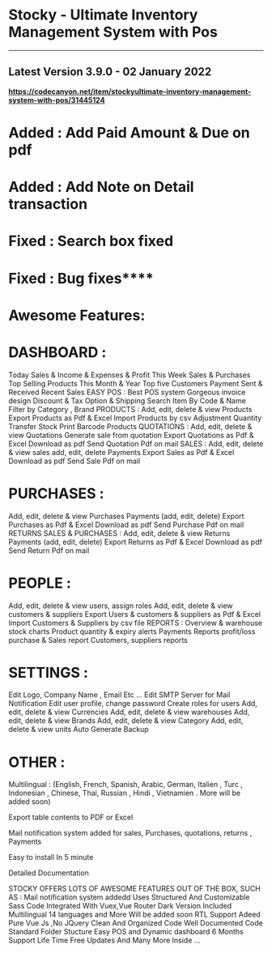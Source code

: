 # Stocky - Ultimate Inventory Management System with Pos
--------
Latest Version 3.9.0 - 02 January 2022
--------
**https://codecanyon.net/item/stockyultimate-inventory-management-system-with-pos/31445124**

# Added : Add Paid Amount & Due on pdf
# Added : Add Note on Detail transaction
# Fixed : Search box fixed
# Fixed : Bug fixes****

# Awesome Features:
# DASHBOARD :
Today Sales & Income & Expenses & Profit
This Week Sales & Purchases
Top Selling Products This Month & Year
Top five Customers
Payment Sent & Received
Recent Sales
EASY POS :
Best POS system
Gorgeous invoice design
Discount & Tax Option & Shipping
Search Item By Code & Name
Filter by Category , Brand
PRODUCTS :
Add, edit, delete & view Products
Export Products as Pdf & Excel
Import Products by csv
Adjustment Quantity
Transfer Stock
Print Barcode Products
QUOTATIONS :
Add, edit, delete & view Quotations
Generate sale from quotation
Export Quotations as Pdf & Excel
Download as pdf
Send Quotation Pdf on mail
SALES :
Add, edit, delete & view sales
add, edit, delete Payments
Export Sales as Pdf & Excel
Download as pdf
Send Sale Pdf on mail
>
# PURCHASES :
Add, edit, delete & view Purchases
Payments (add, edit, delete)
Export Purchases as Pdf & Excel
Download as pdf
Send Purchase Pdf on mail
RETURNS SALES & PURCHASES :
Add, edit, delete & view Returns
Payments (add, edit, delete)
Export Returns as Pdf & Excel
Download as pdf
Send Return Pdf on mail
# PEOPLE :
Add, edit, delete & view users, assign roles
Add, edit, delete & view customers & suppliers
Export Users & customers & suppliers as Pdf & Excel
Import Customers & Suppliers by csv file
REPORTS :
Overview & warehouse stock charts
Product quantity & expiry alerts
Payments Reports
profit/loss
purchase & Sales report
Customers, suppliers reports
# SETTINGS :
Edit Logo, Company Name , Email Etc …
Edit SMTP Server for Mail Notification
Edit user profile, change password
Create roles for users
Add, edit, delete & view Currencies
Add, edit, delete & view warehouses
Add, edit, delete & view Brands
Add, edit, delete & view Category
Add, edit, delete & view units
Auto Generate Backup
# OTHER :
Multilingual : (English, French, Spanish, Arabic, German, Italien , Turc , Indonesian , Chinese, Thaï, Russian , Hindi , Vietnamien . More will be added soon)

Export table contents to PDF or Excel

Mail notification system added for sales, Purchases, quotations, returns , Payments

Easy to install In 5 minute

Detailed Documentation

STOCKY OFFERS LOTS OF AWESOME FEATURES OUT OF THE BOX, SUCH AS :
Mail notification system addedd
Uses Structured And Customizable Sass Code
Integrated With Vuex,Vue Router
Dark Version Included
Multilingual 14 languages and More Will be added soon
RTL Support Adeed
Pure Vue Js ,No JQuery
Clean And Organized Code
Well Documented Code
Standard Folder Stucture
Easy POS and Dynamic dashboard
6 Months Support
Life Time Free Updates
And Many More Inside …
